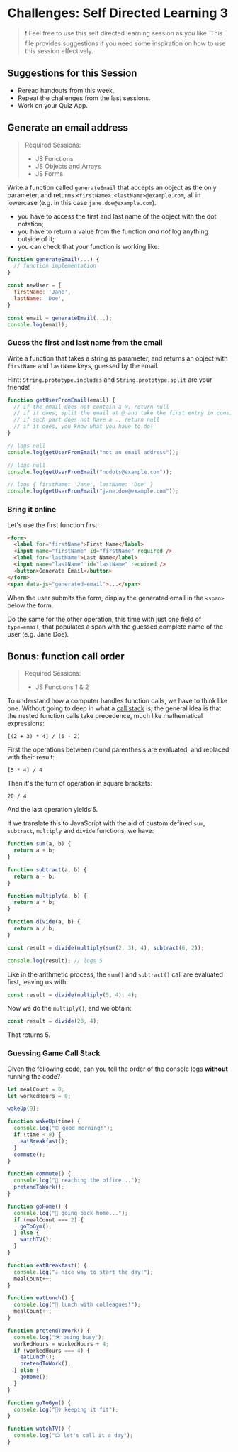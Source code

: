 # Challenges: Self Directed Learning 3

> ❗️ Feel free to use this self directed learning session as you like. This file provides suggestions if you need some inspiration on how to use this session effectively.

## Suggestions for this Session

- Reread handouts from this week.
- Repeat the challenges from the last sessions.
- Work on your Quiz App.

## Generate an email address

> Required Sessions:
>
> - JS Functions
> - JS Objects and Arrays
> - JS Forms

Write a function called `generateEmail` that accepts an object as the only parameter, and returns `<firstName>.<lastName>@example.com`, all in lowercase (e.g. in this case `jane.doe@example.com`).

- you have to access the first and last name of the object with the dot notation;
- you have to return a value from the function _and not_ log anything outside of it;
- you can check that your function is working like:

```js
function generateEmail(...) {
  // function implementation
}

const newUser = {
  firstName: 'Jane',
  lastName: 'Doe',
}

const email = generateEmail(...);
console.log(email);
```

### Guess the first and last name from the email

Write a function that takes a string as parameter, and returns an object with `firstName` and `lastName` keys, guessed by the email.

Hint: `String.prototype.includes` and `String.prototype.split` are your friends!

```js
function getUserFromEmail(email) {
  // if the email does not contain a @, return null
  // if it does, split the email at @ and take the first entry in consideration
  // if such part does not have a ., return null
  // if it does, you know what you have to do!
}

// logs null
console.log(getUserFromEmail("not an email address"));

// logs null
console.log(getUserFromEmail("nodots@example.com"));

// logs { firstName: 'Jane', lastName: 'Doe' }
console.log(getUserFromEmail("jane.doe@example.com"));
```

### Bring it online

Let's use the first function first:

```html
<form>
  <label for="firstName">First Name</label>
  <input name="firstName" id="firstName" required />
  <label for="lastName">Last Name</label>
  <input name="lastName" id="lastName" required />
  <button>Generate Email</button>
</form>
<span data-js="generated-email">...</span>
```

When the user submits the form, display the generated email in the `<span>` below the form.

Do the same for the other operation, this time with just one field of `type=email`, that populates a span with the guessed complete name of the user (e.g. Jane Doe).

## Bonus: function call order

> Required Sessions:
>
> - JS Functions 1 & 2

To understand how a computer handles function calls, we have to think like one. Without going to deep in what a [call stack](https://en.wikipedia.org/wiki/Call_stack) is, the general idea is that the nested function calls take precedence, much like mathematical expressions:

```
[(2 + 3) * 4] / (6 - 2)
```

First the operations between round parenthesis are evaluated, and replaced with their result:

```
[5 * 4] / 4
```

Then it's the turn of operation in square brackets:

```
20 / 4
```

And the last operation yields 5.

If we translate this to JavaScript with the aid of custom defined `sum`, `subtract`, `multiply` and `divide` functions, we have:

```js
function sum(a, b) {
  return a + b;
}

function subtract(a, b) {
  return a - b;
}

function multiply(a, b) {
  return a * b;
}

function divide(a, b) {
  return a / b;
}

const result = divide(multiply(sum(2, 3), 4), subtract(6, 2));

console.log(result); // logs 5
```

Like in the arithmetic process, the `sum()` and `subtract()` call are evaluated first, leaving us with:

```js
const result = divide(multiply(5, 4), 4);
```

Now we do the `multiply()`, and we obtain:

```js
const result = divide(20, 4);
```

That returns 5.

### Guessing Game Call Stack

Given the following code, can you tell the order of the console logs **without** running the code?

```js
let mealCount = 0;
let workedHours = 0;

wakeUp(9);

function wakeUp(time) {
  console.log("⏰ good morning!");
  if (time < 8) {
    eatBreakfast();
  }
  commute();
}

function commute() {
  console.log("🚴 reaching the office...");
  pretendToWork();
}

function goHome() {
  console.log("🚴 going back home...");
  if (mealCount === 2) {
    goToGym();
  } else {
    watchTV();
  }
}

function eatBreakfast() {
  console.log("☕ nice way to start the day!");
  mealCount++;
}

function eatLunch() {
  console.log("🥪 lunch with colleagues!");
  mealCount++;
}

function pretendToWork() {
  console.log("🛠️ being busy");
  workedHours = workedHours + 4;
  if (workedHours === 4) {
    eatLunch();
    pretendToWork();
  } else {
    goHome();
  }
}

function goToGym() {
  console.log("🏃‍♀️ keeping it fit");
}

function watchTV() {
  console.log("📺 let's call it a day");
}
```
